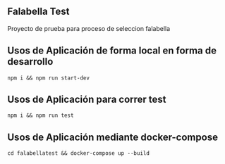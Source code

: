 ## Falabella Test

Proyecto de prueba para proceso de seleccion falabella

## Usos de Aplicación de forma local en forma de desarrollo
`
npm i &&
npm run start-dev
`

## Usos de Aplicación para correr test
`
npm i &&
npm run test
`

## Usos de Aplicación mediante docker-compose
`
cd falabellatest &&
docker-compose up --build
`